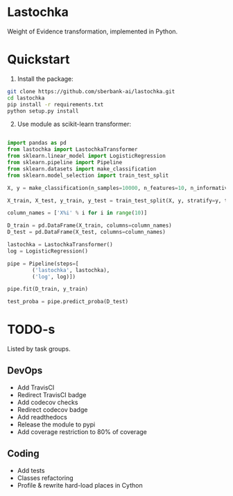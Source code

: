 # Lastochka

Weight of Evidence transformation, implemented in Python. 

# Quickstart

1. Install the package:
```bash
git clone https://github.com/sberbank-ai/lastochka.git
cd lastochka
pip install -r requirements.txt
python setup.py install
```

2. Use module as scikit-learn transformer:
```python

import pandas as pd
from lastochka import LastochkaTransformer
from sklearn.linear_model import LogisticRegression
from sklearn.pipeline import Pipeline
from sklearn.datasets import make_classification
from sklearn.model_selection import train_test_split

X, y = make_classification(n_samples=10000, n_features=10, n_informative=2, random_state=42)

X_train, X_test, y_train, y_test = train_test_split(X, y, stratify=y, test_size=0.3, random_state=42)

column_names = ['X%i' % i for i in range(10)]

D_train = pd.DataFrame(X_train, columns=column_names)
D_test = pd.DataFrame(X_test, columns=column_names)

lastochka = LastochkaTransformer()
log = LogisticRegression()

pipe = Pipeline(steps=[
        ('lastochka', lastochka),
        ('log', log)])

pipe.fit(D_train, y_train)

test_proba = pipe.predict_proba(D_test)
```

# TODO-s
Listed by task groups. 

## DevOps
- Add TravisCI 
- Redirect TravisCI badge
- Add codecov checks
- Redirect codecov badge
- Add readthedocs
- Release the module to pypi
- Add coverage restriction to 80% of coverage

## Coding
- Add tests
- Classes refactoring 
- Profile & rewrite hard-load places in Cython
